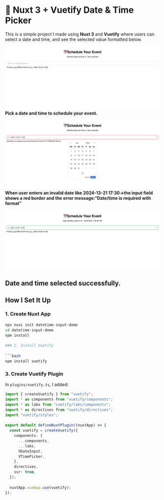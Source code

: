 # 📅 Nuxt 3 + Vuetify Date & Time Picker

This is a simple project I made using **Nuxt 3** and **Vuetify** where users can select a date and time, and see the selected value formatted below.

![Preview](./public/S1.png)
**Pick a date and time to schedule your event.**

![Preview](./public/S2.png)
**When user enters an invalid date like 2024-13-21 17:30->the input field shows a red border and the error message:“Date/time is required with format”**

![Preview](./public/S3.png)

**Date and time selected successfully.**
---

## How I Set It Up

### 1. Create Nuxt App

````bash
npx nuxi init datetime-input-demo
cd datetime-input-demo
npm install

### 2. Install Vuetify

```bash
npm install vuetify
````

### 3. Create Vuetify Plugin

In `plugins/vuetify.ts`, I added:

```ts
import { createVuetify } from "vuetify";
import * as components from "vuetify/components";
import * as labs from "vuetify/labs/components";
import * as directives from "vuetify/directives";
import "vuetify/styles";

export default defineNuxtPlugin((nuxtApp) => {
  const vuetify = createVuetify({
    components: {
      ...components,
      ...labs,
      VDateInput,
      VTimePicker,
    },
    directives,
    ssr: true,
  });

  nuxtApp.vueApp.use(vuetify);
});
```
